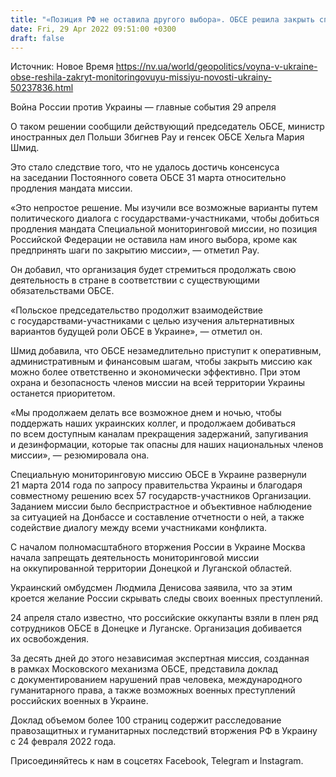 ```yaml
---
title: "«Позиция РФ не оставила другого выбора». ОБСЕ решила закрыть специальную мониторинговую миссию в Украине"
date: Fri, 29 Apr 2022 09:51:00 +0300
draft: false
---
```

Источник: Новое Время https://nv.ua/world/geopolitics/voyna-v-ukraine-obse-reshila-zakryt-monitoringovuyu-missiyu-novosti-ukrainy-50237836.html


Война России против Украины — главные события 29 апреля

 О таком решении сообщили действующий председатель ОБСЕ, министр иностранных дел Польши Збигнев Рау и генсек ОБСЕ Хельга Мария Шмид.

Это стало следствие того, что не удалось достичь консенсуса на заседании Постоянного совета ОБСЕ 31 марта относительно продления мандата миссии.

«Это непростое решение. Мы изучили все возможные варианты путем политического диалога с государствами-участниками, чтобы добиться продления мандата Специальной мониторинговой миссии, но позиция Российской Федерации не оставила нам иного выбора, кроме как предпринять шаги по закрытию миссии», — отметил Рау.

Он добавил, что организация будет стремиться продолжать свою деятельность в стране в соответствии с существующими обязательствами ОБСЕ.

«Польское председательство продолжит взаимодействие с государствами-участниками с целью изучения альтернативных вариантов будущей роли ОБСЕ в Украине», — отметил он.

Шмид добавила, что ОБСЕ незамедлительно приступит к оперативным, административным и финансовым шагам, чтобы закрыть миссию как можно более ответственно и экономически эффективно. При этом охрана и безопасность членов миссии на всей территории Украины останется приоритетом.

«Мы продолжаем делать все возможное днем и ночью, чтобы поддержать наших украинских коллег, и продолжаем добиваться по всем доступным каналам прекращения задержаний, запугивания и дезинформации, которые так опасны для наших национальных членов миссии», — резюмировала она.

Специальную мониторинговую миссию ОБСЕ в Украине развернули 21 марта 2014 года по запросу правительства Украины и благодаря совместному решению всех 57 государств-участников Организации. Заданием миссии было беспристрастное и объективное наблюдение за ситуацией на Донбассе и составление отчетности о ней, а также содействие диалогу между всеми участниками конфликта.

С началом полномасштабного вторжения России в Украине Москва начала запрещать деятельность мониторинговой миссии на оккупированной территории Донецкой и Луганской областей.

Украинский омбудсмен Людмила Денисова заявила, что за этим кроется желание России скрывать следы своих военных преступлений.

24 апреля стало известно, что российские оккупанты взяли в плен ряд сотрудников ОБСЕ в Донецке и Луганске. Организация добивается их освобождения.

За десять дней до этого независимая экспертная миссия, созданная в рамках Московского механизма ОБСЕ, представила доклад с документированием нарушений прав человека, международного гуманитарного права, а также возможных военных преступлений российских военных в Украине.

Доклад объемом более 100 страниц содержит расследование правозащитных и гуманитарных последствий вторжения РФ в Украину с 24 февраля 2022 года.

Присоединяйтесь к нам в соцсетях Facebook, Telegram и Instagram.
